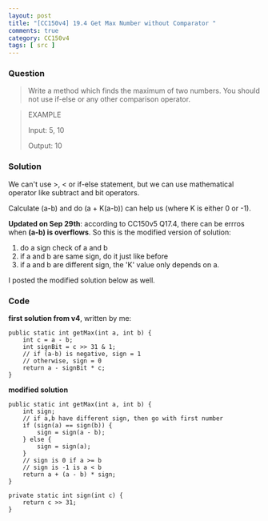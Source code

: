```yaml
---
layout: post
title: "[CC150v4] 19.4 Get Max Number without Comparator "
comments: true
category: CC150v4
tags: [ src ]
---
```


### Question

> Write a method which finds the maximum of two numbers. You should not use if-else or any other comparison operator.

> EXAMPLE
>
> Input: 5, 10
>
> Output: 10

### Solution

We can't use >, < or if-else statement, but we can use mathematical operator like subtract and bit operators. 

Calculate (a-b) and do (a + K(a-b)) can help us (where K is either 0 or -1). 

__Updated on Sep 29th__: according to CC150v5 Q17.4, there can be errros when __(a-b) is overflows__. So this is the modified version of solution: 

1. do a sign check of a and b
1. if a and b are same sign, do it just like before
1. if a and b are different sign, the 'K' value only depends on a. 

I posted the modified solution below as well. 

### Code

__first solution from v4__, written by me:

	public static int getMax(int a, int b) {
		int c = a - b;
		int signBit = c >> 31 & 1;
		// if (a-b) is negative, sign = 1
		// otherwise, sign = 0
		return a - signBit * c;
	}

__modified solution__

	public static int getMax(int a, int b) {
		int sign;
		// if a,b have different sign, then go with first number
		if (sign(a) == sign(b)) {
			sign = sign(a - b);
		} else {
			sign = sign(a);
		}
		// sign is 0 if a >= b
		// sign is -1 is a < b
		return a + (a - b) * sign;
	}

	private static int sign(int c) {
		return c >> 31;
	}
